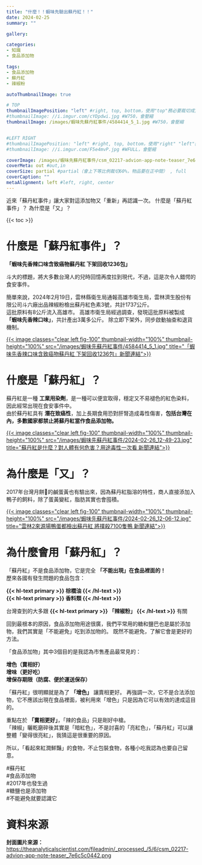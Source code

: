 ```yaml
---
title: "什麼！！蝦味先驗出蘇丹紅！！"
date: 2024-02-25
summary: ""

gallery: 

categories:
- 知識
- 食品添加物

tags:
- 食品添加物
- 蘇丹紅
- 辣椒粉

autoThumbnailImage: true

# TOP
thumbnailImagePosition: "left" #right, top, bottom，使用"top"務必要裁切成寬度750，這樣才會正確顯示，其他用原尺寸即可
#thumbnailImage: //i.imgur.com/cYDpdwi.jpg #W750，會壓縮
thumbnailImage: /images/蝦味先蘇丹紅事件/4584414_5_1.jpg #W750，會壓縮


#LEFT RIGHT
#thumbnailImagePosition: "left" #right, top, bottom，使用"right" "left"務必要裁切成接近正方形，這樣才會正確顯示
#thumbnailImage: //i.imgur.com/F5e4mvP.jpg #WFULL，會壓縮

coverImage: /images/蝦味先蘇丹紅事件/csm_02217-advion-app-note-teaser_7e6c5c0442.png #上下會等比例裁切，左右不變，WFULL
coverMeta: out #out,in
coverSize: partial #partial（會上下等比例裁切60%，物品要在正中間） , full
coverCaption: ""
metaAlignment: left #left, right, center
---
```

近來「蘇丹紅事件」讓大家對這添加物又「重新」再認識一次。
什麼是「蘇丹紅事件」？
為什麼是「又」？
<!--more-->

{{< toc >}}

# 什麼是「蘇丹紅事件」？

**「蝦味先香辣口味含致癌物蘇丹紅 下架回收1236包」**

斗大的標題，將大多數台灣人的兒時回憶再度拉到現代，不過，這是次令人錯愕的食安事件。

簡單來說，2024年2月19日，雲林縣衛生局通報高雄市衛生局，雲林濟生股份有限公司斗六廠出品辣椒粉檢出蘇丹紅色素3號，共計1737公斤。\
這批原料有8公斤流入高雄市。
高雄市衛生局經過調查，發現這批原料被製成 **「蝦味先香辣口味」**，共計產出3萬多公斤。
除立即下架外，同步啟動抽查和退貨機制。

[{{< image classes="clear left fig-100" thumbnail-width="100%" thumbnail-height="100%" src="/images/蝦味先蘇丹紅事件/4584414_5_1.jpg" title="「蝦味先香辣口味含致癌物蘇丹紅 下架回收1236包」新聞連結">}}][URL1]


# 什麼是「蘇丹紅」？
蘇丹紅是一種 **工業用染劑**，是一種可以便宜取得，穩定又不易褪色的紅色染料，因此經常出現在食安事件中。\
由於蘇丹紅具有 **潛在致癌性**，加上長期食用恐對肝腎造成毒性傷害，**包括台灣在內，多數國家都禁止將蘇丹紅當作食品添加物。**

[{{< image classes="clear left fig-100" thumbnail-width="100%" thumbnail-height="100%" src="/images/蝦味先蘇丹紅事件/2024-02-26_12-49-23.jpg" title="蘇丹紅是什麼？對人體有何危害？用途毒性一次看 新聞連結">}}][URL2]

# 為什麼是「又」？
2017年台灣月餅🥮的鹹蛋黃也有驗出來，因為蘇丹紅脂溶的特性，商人直接添加入鴨子的飼料，除了蛋黃變紅，脂肪其實也會囤積。

[{{< image classes="clear left fig-100" thumbnail-width="100%" thumbnail-height="100%" src="/images/蝦味先蘇丹紅事件/2024-02-26_12-06-12.jpg" title="雲林2來源場鴨蛋都檢出蘇丹紅 將撲殺7100隻鴨 新聞連結">}}][URL3]


# 為什麼會用「蘇丹紅」？
「蘇丹紅」不是食品添加物，它是完全 **「不能出現」在食品裡面的！**\
歷來各國有發生問題的食品包含：

**{{< hl-text primary >}}
棕櫚油
{{< /hl-text >}}**\
**{{< hl-text primary >}}
香料類
{{< /hl-text >}}**

台灣查到的大多跟
**{{< hl-text primary >}}
「辣椒粉」
{{< /hl-text >}}**
有關

回到最根本的原因，食品添加物用途很廣，我們平常用的糖和鹽巴也是屬於添加物，我們其實是「不能避免」吃到添加物的。
既然不能避免，了解它會是更好的方法。

「食品添加物」其中3個目的是我認為市售產品最常見的：

**增色（賣相好）**\
**增味（更好吃）**\
**增保存期限（防腐、便於運送保存）**

「蘇丹紅」很明顯就是為了 **「增色」** 讓賣相更好。
再強調一次，它不是合法添加物，它不應該出現在食品裡面，被利用來「增色」只是因為它可以有效的達成這目的。

重點在於 **「賣相更好」**，「辣的食品」只是剛好中槍。\
「辣椒」曬乾磨碎後其實是「暗紅色」，不是討喜的「亮紅色」，「蘇丹紅」可以讓整體「變得很亮紅」，我猜這是很重要的原因。

所以，「看起來紅潤鮮豔」的食物，不止包裝食物，各種小吃我認為也要自己留意。

#蘇丹紅\
#食品添加物\
#2017年也發生過\
#糖鹽也是添加物\
#不能避免就要認識它

# 資料來源
**封面圖片來源：** https://theanalyticalscientist.com/fileadmin/_processed_/5/6/csm_02217-advion-app-note-teaser_7e6c5c0442.png

[URL1]: https://dpr.kcg.gov.tw/News_Content.aspx?n=16F04D99150B057A&sms=A884A5B15E5F598A&s=072E043AFD74A725
[URL2]: https://www.cna.com.tw/news/ahel/202402215004.aspx
[URL3]: https://news.ltn.com.tw/news/life/breakingnews/2208671